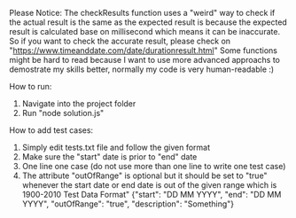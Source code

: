 Please Notice:
    The checkResults function uses a "weird" way to check if the actual result is the same as the expected result is because the expected result is calculated
base on millisecond which means it can be inaccurate. So if you want to check the accurate result, please check on "https://www.timeanddate.com/date/durationresult.html"
    Some functions might be hard to read because I want to use more advanced approachs to demostrate my skills better, normally my code is very human-readable :)
    
  
How to run:
   1. Navigate into the project folder
   2. Run "node solution.js"

How to add test cases: 
   1. Simply edit tests.txt file and follow the given format 
   2. Make sure the "start" date is prior to "end" date
   3. One line one case (do not use more than one line to write one test case)
   4. The attribute "outOfRange" is optional but it should be set to "true" whenever the start date or end date is out of the given range which is 1900-2010
   Test Data Format" {"start": "DD MM YYYY", "end": "DD MM YYYY", "outOfRange": "true", "description": "Something"}
